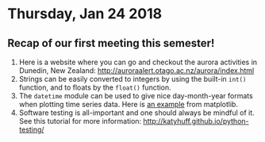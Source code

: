 # Thursday, Jan 24 2018

## Recap of our first meeting this semester!
1. Here is a website where you can go and checkout the aurora activities in Dunedin, New Zealand:
http://auroraalert.otago.ac.nz/aurora/index.html
2. Strings can be easily converted to integers by using the built-in `int()` function, and to floats by the `float()` function.
3. The `datetime` module can be used to give nice day-month-year formats when plotting time series data. Here is [an example](https://matplotlib.org/gallery/text_labels_and_annotations/date.html) from matplotlib.
4. Software testing is all-important and one should always be mindful of it. See this tutorial for more information:
http://katyhuff.github.io/python-testing/
